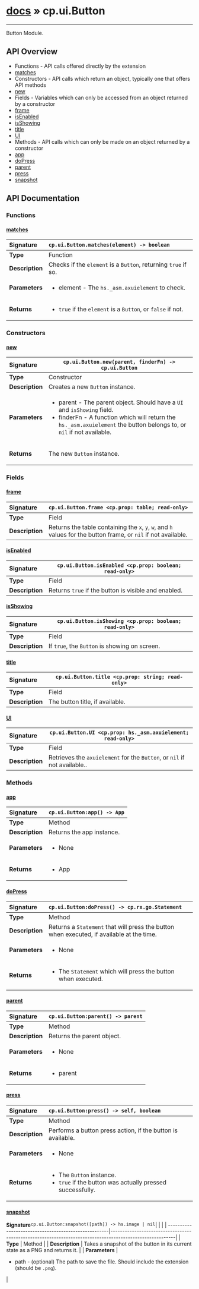 # [docs](index.md) » cp.ui.Button
---

Button Module.

## API Overview
* Functions - API calls offered directly by the extension
 * [matches](#matches)
* Constructors - API calls which return an object, typically one that offers API methods
 * [new](#new)
* Fields - Variables which can only be accessed from an object returned by a constructor
 * [frame](#frame)
 * [isEnabled](#isenabled)
 * [isShowing](#isshowing)
 * [title](#title)
 * [UI](#ui)
* Methods - API calls which can only be made on an object returned by a constructor
 * [app](#app)
 * [doPress](#dopress)
 * [parent](#parent)
 * [press](#press)
 * [snapshot](#snapshot)

## API Documentation

### Functions

#### [matches](#matches)
| <span style="float: left;">**Signature**</span> | <span style="float: left;">`cp.ui.Button.matches(element) -> boolean` </span>                                                          |
| -----------------------------------------------------|---------------------------------------------------------------------------------------------------------|
| **Type**                                             | Function |
| **Description**                                      | Checks if the `element` is a `Button`, returning `true` if so. |
| **Parameters**                                       | <ul><li>element      - The <code>hs._asm.axuielement</code> to check.</li></ul> |
| **Returns**                                          | <ul><li><code>true</code> if the <code>element</code> is a <code>Button</code>, or <code>false</code> if not.</li></ul> |

### Constructors

#### [new](#new)
| <span style="float: left;">**Signature**</span> | <span style="float: left;">`cp.ui.Button.new(parent, finderFn) -> cp.ui.Button` </span>                                                          |
| -----------------------------------------------------|---------------------------------------------------------------------------------------------------------|
| **Type**                                             | Constructor |
| **Description**                                      | Creates a new `Button` instance. |
| **Parameters**                                       | <ul><li>parent       - The parent object. Should have a <code>UI</code> and <code>isShowing</code> field.</li><li>finderFn     - A function which will return the <code>hs._asm.axuielement</code> the button belongs to, or <code>nil</code> if not available.</li></ul> |
| **Returns**                                          | <p>The new <code>Button</code> instance.</p> |

### Fields

#### [frame](#frame)
| <span style="float: left;">**Signature**</span> | <span style="float: left;">`cp.ui.Button.frame <cp.prop: table; read-only>` </span>                                                          |
| -----------------------------------------------------|---------------------------------------------------------------------------------------------------------|
| **Type**                                             | Field |
| **Description**                                      | Returns the table containing the `x`, `y`, `w`, and `h` values for the button frame, or `nil` if not available. |

#### [isEnabled](#isenabled)
| <span style="float: left;">**Signature**</span> | <span style="float: left;">`cp.ui.Button.isEnabled <cp.prop: boolean; read-only>` </span>                                                          |
| -----------------------------------------------------|---------------------------------------------------------------------------------------------------------|
| **Type**                                             | Field |
| **Description**                                      | Returns `true` if the button is visible and enabled. |

#### [isShowing](#isshowing)
| <span style="float: left;">**Signature**</span> | <span style="float: left;">`cp.ui.Button.isShowing <cp.prop: boolean; read-only>` </span>                                                          |
| -----------------------------------------------------|---------------------------------------------------------------------------------------------------------|
| **Type**                                             | Field |
| **Description**                                      | If `true`, the `Button` is showing on screen. |

#### [title](#title)
| <span style="float: left;">**Signature**</span> | <span style="float: left;">`cp.ui.Button.title <cp.prop: string; read-only>` </span>                                                          |
| -----------------------------------------------------|---------------------------------------------------------------------------------------------------------|
| **Type**                                             | Field |
| **Description**                                      | The button title, if available. |

#### [UI](#ui)
| <span style="float: left;">**Signature**</span> | <span style="float: left;">`cp.ui.Button.UI <cp.prop: hs._asm.axuielement; read-only>` </span>                                                          |
| -----------------------------------------------------|---------------------------------------------------------------------------------------------------------|
| **Type**                                             | Field |
| **Description**                                      | Retrieves the `axuielement` for the `Button`, or `nil` if not available.. |

### Methods

#### [app](#app)
| <span style="float: left;">**Signature**</span> | <span style="float: left;">`cp.ui.Button:app() -> App` </span>                                                          |
| -----------------------------------------------------|---------------------------------------------------------------------------------------------------------|
| **Type**                                             | Method |
| **Description**                                      | Returns the app instance. |
| **Parameters**                                       | <ul><li>None</li></ul> |
| **Returns**                                          | <ul><li>App</li></ul> |

#### [doPress](#dopress)
| <span style="float: left;">**Signature**</span> | <span style="float: left;">`cp.ui.Button:doPress() -> cp.rx.go.Statement` </span>                                                          |
| -----------------------------------------------------|---------------------------------------------------------------------------------------------------------|
| **Type**                                             | Method |
| **Description**                                      | Returns a `Statement` that will press the button when executed, if available at the time. |
| **Parameters**                                       | <ul><li>None</li></ul> |
| **Returns**                                          | <ul><li>The <code>Statement</code> which will press the button when executed.</li></ul> |

#### [parent](#parent)
| <span style="float: left;">**Signature**</span> | <span style="float: left;">`cp.ui.Button:parent() -> parent` </span>                                                          |
| -----------------------------------------------------|---------------------------------------------------------------------------------------------------------|
| **Type**                                             | Method |
| **Description**                                      | Returns the parent object. |
| **Parameters**                                       | <ul><li>None</li></ul> |
| **Returns**                                          | <ul><li>parent</li></ul> |

#### [press](#press)
| <span style="float: left;">**Signature**</span> | <span style="float: left;">`cp.ui.Button:press() -> self, boolean` </span>                                                          |
| -----------------------------------------------------|---------------------------------------------------------------------------------------------------------|
| **Type**                                             | Method |
| **Description**                                      | Performs a button press action, if the button is available. |
| **Parameters**                                       | <ul><li>None</li></ul> |
| **Returns**                                          | <ul><li>The <code>Button</code> instance.</li><li><code>true</code> if the button was actually pressed successfully.</li></ul> |

#### [snapshot](#snapshot)
| <span style="float: left;">**Signature**</span> | <span style="float: left;">`cp.ui.Button:snapshot([path]) -> hs.image | nil` </span>                                                          |
| -----------------------------------------------------|---------------------------------------------------------------------------------------------------------|
| **Type**                                             | Method |
| **Description**                                      | Takes a snapshot of the button in its current state as a PNG and returns it. |
| **Parameters**                                       | <ul><li>path     - (optional) The path to save the file. Should include the extension (should be <code>.png</code>).</li></ul> |


